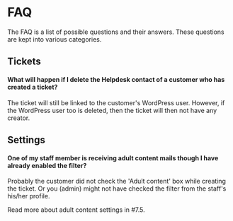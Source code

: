 # FAQ

The FAQ is a list of possible questions and their answers. These questions are kept into various categories.

## Tickets

#### What will happen if I delete the Helpdesk contact of a customer who has created a ticket?

The ticket will still be linked to the customer's WordPress user. However, if the WordPress user too is deleted, then the ticket will then not have any creator.

####

## Settings

#### One of my staff member is receiving adult content mails though I have already enabled the filter?

Probably the customer did not check the 'Adult content' box while creating the ticket.
Or you (admin) might not have checked the filter from the staff's his/her profile.

Read more about adult content settings in #7.5.


